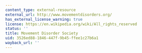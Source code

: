 ```yaml
---
content_type: external-resource
external_url: http://www.movementdisorders.org/
has_external_license_warning: true
license: https://en.wikipedia.org/wiki/All_rights_reserved
status: ''
title: Movement Disorder Society
uid: 3526ed88-1846-447f-9b45-ffee1c27b6a1
wayback_url: ''
---
```


